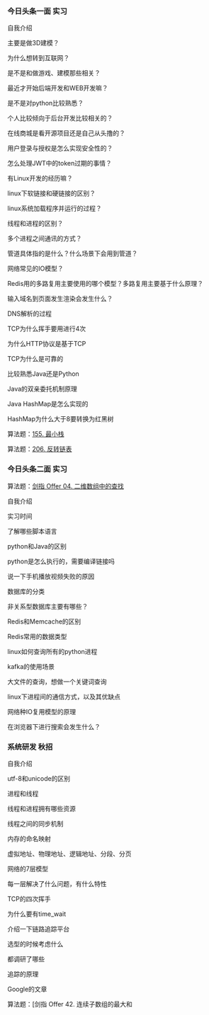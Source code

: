 ### 今日头条一面 实习

自我介绍

主要是做3D建模？

为什么想转到互联网？

是不是和做游戏、建模那些相关？

最近才开始后端开发和WEB开发嘛？

是不是对python比较熟悉？

个人比较倾向于后台开发比较相关的？

在线商城是看开源项目还是自己从头撸的？

用户登录与授权是怎么实现安全性的？

怎么处理JWT中的token过期的事情？

有Linux开发的经历嘛？

linux下软链接和硬链接的区别？

linux系统加载程序并运行的过程？

线程和进程的区别？

多个进程之间通讯的方式？

管道具体指的是什么？什么场景下会用到管道？

网络常见的IO模型？

Redis用的多路复用主要使用的哪个模型？多路复用主要基于什么原理？

输入域名到页面发生渲染会发生什么？

DNS解析的过程

TCP为什么挥手要用进行4次

为什么HTTP协议是基于TCP

TCP为什么是可靠的

比较熟悉Java还是Python

Java的双亲委托机制原理

Java HashMap是怎么实现的

HashMap为什么大于8要转换为红黑树

算法题：[155. 最小栈](https://leetcode-cn.com/problems/min-stack/)

算法题：[206. 反转链表](https://leetcode-cn.com/problems/reverse-linked-list/)

### 今日头条二面 实习

算法题：[剑指 Offer 04. 二维数组中的查找](https://leetcode-cn.com/problems/er-wei-shu-zu-zhong-de-cha-zhao-lcof/)

自我介绍

实习时间

了解哪些脚本语言

python和Java的区别

python是怎么执行的，需要编译链接吗

说一下手机播放视频失败的原因

数据库的分类

非关系型数据库主要有哪些？

Redis和Memcache的区别

Redis常用的数据类型

linux如何查询所有的python进程

kafka的使用场景

大文件的查询，想做一个关键词查询

linux下进程间的通信方式，以及其优缺点

网络种IO复用模型的原理

在浏览器下进行搜索会发生什么？ 

### 系统研发 秋招

自我介绍

utf-8和unicode的区别

进程和线程

线程和进程拥有哪些资源

线程之间的同步机制

内存的命名映射

虚拟地址、物理地址、逻辑地址、分段、分页

网络的7层模型

每一层解决了什么问题，有什么特性

TCP的四次挥手

为什么要有time_wait

介绍一下链路追踪平台

选型的时候考虑什么

都调研了哪些

追踪的原理

Google的文章

算法题：[剑指 Offer 42. 连续子数组的最大和
